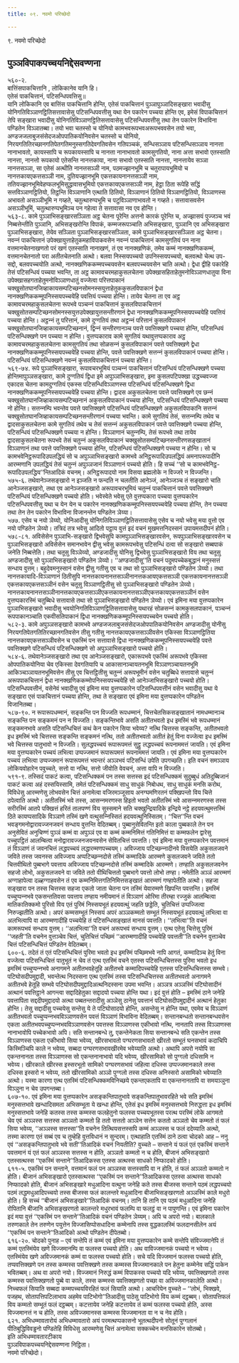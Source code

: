 ```yaml
---
title: ०९. नवमो परिच्छेदो

---
```

९. नवमो परिच्छेदो  


## पुञ्ञविपाकपच्चयनिद्देसवण्णना

५६०-२.  
बात्तिंसपाकचित्तानि , लोकिकानेव यानि हि।  
एतेसं पाकचित्तानं, पटिसन्धिपवत्तिसु॥  
यानि लोकिकानि एव बात्तिंस पाकचित्तानि होन्ति, एतेसं पाकचित्तानं पुञ्ञापुञ्ञादिसङ्खारा भवादीसु योनिगतिविञ्ञाणट्ठितिसत्तावासेसु पटिसन्धिपवत्तीसु यथा येन पकारेन पच्चया होन्ति एव, इमेसं विपाकचित्तानं तेपि सङ्खारा भवादीसु योनिगतिविञ्ञाणट्ठितिसत्तावासेसु पटिसन्धिपवत्तीसु तथा तेन पकारेन विभाविना पण्डितेन विञ्ञातब्बा। तयो भवा चतस्सो च योनियो कामभवरूपभवअरूपभववसेन तयो भवा, अण्डजजलाबुजसंसेदजओपपातिकयोनिवसेन चतस्सो च योनियो, निरयगतितिरच्छानगतिपेतगतिमनुस्सगतिदेवगतिवसेन गतिपञ्चकं, सन्धिसञ्‍ञाय पटिसन्धिसञ्‍ञाय नानत्ता नानाभावतो, कायस्सापि च रूपकायस्सापि च नानत्ता नानाभावतो कामसुगतियो, नाना अत्ता सभावो एतस्साति नानत्ता, नानत्तो रूपकायो एतेसन्ति नानत्तकाया, नाना सभावो एतस्साति नानत्ता, नानत्तायेव सञ्‍ञा नानत्तसञ्‍ञा, सा एतेसं अत्थीति नानत्तसञ्‍ञी नाम, पठमज्झानभूमि च चतुरापायभूमियो च नानत्तकायएकत्तसञ्‍ञी नाम, दुतियज्झानभूमि एकत्तकायनानत्तसञ्‍ञी नाम, ततियज्झानभूमिवेहप्फलभूमिसुद्धावासभूमियो एकत्तकायएकत्तसञ्‍ञी नाम, हेट्ठा ठिता रूपेहि सद्धिं सत्तविञ्‍ञाणट्ठितियो, तिट्ठन्ति विञ्‍ञाणानि एत्थाति ठितियो, विञ्‍ञाणानं ठितियो विञ्‍ञाणट्ठितियो, विञ्‍ञाणस्स अभावतो असञ्‍ञीभूमि न गय्हते, चतुत्थारुप्पभूमि च पटुविञ्‍ञाणाभावतो न गय्हते। सत्तावासवसेन असञ्‍ञीभूमिं, चतुत्थारुप्पभूमिञ्‍च पन गहेत्वा ते सत्तावासा नव एव होन्ति।  
५६३-८. कामे पुञ्‍ञाभिसङ्खारसञ्‍ञिता अट्ठ चेतना पूरेन्ति अत्तनो कारकं पूरेन्ति च, अज्झासयं पुज्‍जञ्‍च भवं निब्बत्तेन्तीति पुञ्‍ञानि, अभिसङ्खरोन्ति विपाकं, कम्मजरूपञ्‍चाति अभिसङ्खारा, पुञ्‍ञानि एव अभिसङ्खारा पुञ्‍ञाभिसङ्खारा, तेयेव सञ्‍ञिता पुञ्‍ञाभिसङ्खारसञ्‍ञिता, कामे पुञ्‍ञाभिसङ्खारसञ्‍ञिता अट्ठ चेतना। नवन्‍नं पाकचित्तानं उपेक्खायुत्ताहेतुकमहाविपाकवसेन नवन्‍नं पाकचित्तानं कामसुगतियं पन नाना वत्तमानचेतनाखणतो परं खणं एतस्साति नानाखणं, तं एव नानक्खणिकं, तमेव कम्मं नानक्खणिककम्मं, वत्तमानचेतनातो परा अतीतचेतनाति अत्थो। बलवा निस्सयपच्‍चयो उपनिस्सयपच्‍चयो, बलवत्थो चेत्थ उप-सद्दो, बलवपच्‍चयोति अत्थो, नानक्खणिककम्मपच्‍चयवसेन बलवपच्‍चयवसेन चाति अत्थो। द्वेधा द्वीहि पकारेहि तेसं पटिसन्धियं पच्‍चया भवन्ति, ता अट्ठ कामावचरमहाकुसलचेतना उपेक्खासहिताहेतुमनोविञ्‍ञाणधातुया विना उपेक्खासहगताहेतुमनोविञ्‍ञाणधातुं वज्‍जेत्वा परित्तपाकानं चक्खुसोतघानजिव्हाकायसम्पटिच्छनसोमनस्सयुत्ताहेतुककुसलविपाकानं द्वेधा नानक्खणिककम्मूपनिस्सयपच्‍चयेहि पवत्तियं पच्‍चया होन्ति। तायेव चेतना ता एव अट्ठ कामावचरमहाकुसलचेतना रूपभवे पञ्‍चन्‍नं पाकचित्तानं कुसलविपाकचित्तानं चक्खुसोतसम्पटिच्छनसोमनस्सयुत्तउपेक्खायुत्तसन्तीरणानं द्वेधा नानक्खणिककम्मूपनिस्सयपच्‍चयेहि पवत्तियं पच्‍चया होन्ति। अट्ठन्‍नं तु परित्तानं, कामे दुग्गतियं तथा अट्ठन्‍नं परित्तानं कुसलविपाकानं चक्खुसोतघानजिव्हाकायसम्पटिच्छनानं, द्विन्‍नं सन्तीरणानञ्‍च पवत्ते पवत्तिक्खणे पच्‍चया होन्ति, पटिसन्धियं पटिसन्धिक्खणे पन पच्‍चया न होन्ति। वुत्तप्पकाराव कामे सुगतियं यथावुत्तप्पकाराव अट्ठ कामावचरमहाकुसलचेतना कामसुगतियं तथा सोळसन्‍नं कुसलविपाकानं पवत्ते पवत्तिक्खणे द्वेधा नानक्खणिककम्मूपनिस्सयपच्‍चयेहि पच्‍चया होन्ति, पवत्ते पवत्तिक्खणे सत्तन्‍नं कुसलविपाकानं पच्‍चया होन्ति। पटिसन्धियं पटिसन्धिक्खणे नवन्‍नं कुसलविपाकचित्तानं पच्‍चया होन्ति।  
५६९-७४. रूपे पुञ्‍ञाभिसङ्खारा, रूपावचरभूमियं पञ्‍चन्‍नं पाकचित्तानं पटिसन्धियं पटिसन्धिक्खणे पच्‍चया होन्तिमापुञ्‍ञसङ्खारा, कामे दुग्गतियं द्विधा इमे अपुञ्‍ञाभिसङ्खारा, इमा कुसलपटिपक्खा उद्धच्‍चवज्‍जा एकादस चेतना कामदुग्गतियं एकस्स पटिसन्धिविञ्‍ञाणस्स पटिसन्धियं पटिसन्धिक्खणे द्विधा नानक्खणिककम्मूपनिस्सयपच्‍चयेहि पच्‍चया होन्ति। द्वादस अकुसलचेतना पवत्ते पवत्तिक्खणे एव छन्‍नं चक्खुसोतघानजिव्हाकायसम्पटिच्छनानं अकुसलविपाकानं पच्‍चया होन्ति, पटिसन्धियं पटिसन्धिक्खणे पच्‍चया नो होन्ति। सत्तन्‍नम्पि भवन्तेव पवत्ते पवत्तिक्खणे पटिसन्धियं पटिसन्धिक्खणे अकुसलविपाकानि सत्तन्‍नं चक्खुसोतघानजिव्हाकायसम्पटिच्छनसन्तीरणानं पच्‍चया भवन्ति। कामे सुगतियं तेसं, सत्तन्‍नम्पि तथेव च द्वादसाकुसलचेतना कामे सुगतियं तथेव च तेसं सत्तन्‍नं अकुसलविपाकानं पवत्ते पवत्तिक्खणे पच्‍चया होन्ति, पटिसन्धियं पटिसन्धिक्खणे पच्‍चया न होन्ति। विञ्‍ञाणानं चतुन्‍नम्पि, तेसं रूपभवे तथा तायेव द्वादसाकुसलचेतना रूपभवे तेसं चतुन्‍नं अकुसलविपाकानं चक्खुसोतसम्पटिच्छनसन्तीरणसङ्खातानं विञ्‍ञाणानं तथा पवत्ते पवत्तिक्खणे पच्‍चया होन्ति, पटिसन्धियं पटिसन्धिक्खणे पच्‍चया न होन्ति। सो च कामभवेनिट्ठरूपादिउपलद्धियं सो च अपुञ्‍ञाभिसङ्खारो कामभवे अनिट्ठरूपादिउपलद्धियं अमनापरूपादीनि आरम्मणानि उपलद्धियं तेसं चतुन्‍नं अपुञ्‍ञजानं विञ्‍ञाणानं पच्‍चयो होति। हि सच्‍चं ‘‘सो च कामभवेनिट्ठ-रूपादिउपलद्धिय’’न्तिआदिकं वचनम्। अनिट्ठरूपादयो नाम विसया ब्रह्मलोके न विज्‍जरे न विज्‍जन्ति।  
५७५-६. तथेवानेञ्‍जसङ्खारो न इञ्‍जति न फन्दति न चलतीति आनेञ्‍जं, आनेञ्‍जञ्‍च तं सङ्खारो चाति आनेञ्‍जसङ्खारो, तथा एव आनेञ्‍जसङ्खारो अरूपावचरभूमियं चतुन्‍नं पाकचित्तानं पवत्ते पवत्तिक्खणे पटिसन्धियं पटिसन्धिक्खणे पच्‍चयो होति। भवेस्वेते भवेसु एते वुत्तप्पकारा पच्‍चया वुत्तप्पकारेन पटिसन्धिपवत्तीसु यथा च येन येन च पकारेन नानक्खणिककम्मूपनिस्सयपच्‍चयेहि पच्‍चया होन्ति, तेन पच्‍चया तथा तेन तेन पकारेन विभाविना विजानन्तेन पण्डितेन ञेय्या।  
५७७. एसेव च नयो ञेय्यो, योनिआदीसु योनिगतिविञ्‍ञाणट्ठितिसत्तावासेसु एसेव च नयो भवेसु मया वुत्तो एव नयो पण्डितेन ञेय्यो। तत्रिदं तत्र भवेसु आदितो पट्ठाय वुत्तं इदं वचनं मुखमत्तनिदस्सनं उपायमत्तदीपनं होति।  
५७८-८१. अविसेसेन पुञ्‍ञाभि-सङ्खारो द्विभवेसुपि कामपुञ्‍ञाभिसङ्खारवसेन, रूपपुञ्‍ञाभिसङ्खारवसेन च पुञ्‍ञाभिसङ्खारो अविसेसेन समानभावेन द्वीसु भवेसु कामरूपभवेसु पटिसन्धिं दत्वा सो सङ्खारो सब्बपाकं जनेति निब्बत्तेति। तथा चतूसु विञ्‍ञेय्यो, अण्डजादीसु योनिसु द्विभवेसु पुञ्‍ञाभिसङ्खारो विय तथा चतूसु अण्डजादीसु सो पुञ्‍ञाभिसङ्खारो पण्डितेन ञेय्यो। ‘‘अण्डजादीसू’’ति वचनं पदुमपच्‍चेकबुद्धानं मनुस्सत्तं सन्धाय वुत्तम्। बहुदेवमनुस्सानं वसेन द्वीसु गतीसु एव च तथा सो पुञ्‍ञाभिसङ्खारो पण्डितेन ञेय्यो। तथा नानत्तकायादि-विञ्‍ञाणानं ठितीसुपि नानत्तकायनानत्तसञ्‍ञीनानत्तकआयएकत्तसञ्‍ञी एकत्तकायनानत्तसञ्‍ञी एकत्तकायएकत्तसञ्‍ञीनं वसेन चतूसु विञ्‍ञाणट्ठितीसु सो पुञ्‍ञाभिसङ्खारो पण्डितेन ञेय्यो। नानत्तकायनानत्तसञ्‍ञीनानत्तकायएकत्तसञ्‍ञीएकत्तकायनानत्तसञ्‍ञीएकत्तकायएकत्तसञ्‍ञीनं वसेन वुत्तप्पकारस्मिं चतुब्बिधे सत्तावासे तथा सो पुञ्‍ञाभिसङ्खारो पण्डितेन ञेय्यो। एवं इमिना मया वुत्तप्पकारेन पुञ्‍ञाभिसङ्खारो भवादीसु भवयोनिगतिविञ्‍ञाणट्ठितिसत्तावासेसु यथारहं सोळसन्‍नं कामकुसलपाकानं, पञ्‍चन्‍नं रूपपाकानञ्‍चाति एकवीसतिपाकानं द्विधा नानक्खणिककम्मूपनिस्सयपच्‍चयेन पच्‍चयो होति।  
५८२-३. कामे अपुञ्‍ञसङ्खारो कामभवे अण्डजजलाबुजसंसेदजओपपातिकयोनिवसेन अण्डजादीसु योनीसु निरयगतिपेतगतितिरच्छानगतिवसेन तीसु गतीसु नानत्तकायएकत्तसञ्‍ञीवसेन एकिस्सा विञ्‍ञाणट्ठितिया नानत्तकायएकत्तसञ्‍ञीवसेन च एकस्मिं पन सत्तावासे द्विधा नानक्खणिककम्मूपनिस्सयपच्‍चयेहि पवत्ते पवत्तिक्खणे पटिसन्धियं पटिसन्धिक्खणे सो अपुञ्‍ञाभिसङ्खारो पच्‍चयो होति।  
५८४-६. तथेवानेञ्‍जसङ्खारो तथा एव आनेञ्‍जसङ्खारो, एकारूपभवे एकस्मिं अरूपभवे एकिस्सा ओपपातिकयोनिया चेव एकिस्सा देवगतियापि च आकासानञ्‍चायतनभूमि विञ्‍ञाणञ्‍चायतनभूमि आकिञ्‍चञ्‍ञायतनभूमिवसेन तीसु एव चित्तट्ठितीसु चतुन्‍नं अरूपभूमीनं वसेन चतुब्बिधे सत्तावासे चतुन्‍नं अरूपपाकचित्तानं द्वेधा नानक्खणिककम्मोपनिस्सयपच्‍चयेहि सो आनेञ्‍जाभिसङ्खारो पच्‍चयो होति। पटिसन्धिपवत्तीनं, वसेनेवं भवादीसु एवं इमिना मया वुत्तप्पकारेन पटिसन्धिपवत्तीनं वसेन भवादीसु यथा ये सङ्खारा एसं पाकचित्तानं पच्‍चया होन्ति, तथा ते सङ्खारा एवं इमिना मया वुत्तप्पकारेन पण्डितेन विजानितब्बा।  
५८७-९०. न रूपारूपधम्मानं, सङ्कन्ति पन विज्‍जति रूपधम्मानं, चित्तचेतसिकसङ्खातानं नामधम्मानञ्‍च सङ्कन्ति पन सङ्कमनं पन न विज्‍जति। सङ्कन्तिभावे असति अतीतभवतो इध इमस्मिं भवे रूपधम्मानं सङ्कमनभावे असति पटिसन्धिचित्तं कथं केन पकारेन सिया भवेय्य? नत्थि चित्तस्स सङ्कन्ति, अतीतभवतो इध इमस्मिं भवे चित्तस्स सङ्कन्ति सङ्कमनं नत्थि, ततो अतीतभवतो अतीतं हेतुं विना वज्‍जेत्वा इध इमस्मिं भवे चित्तस्स पातुभावो न विज्‍जति। सुलद्धपच्‍चयं रूपारूपमत्तं सुट्ठु लद्धपच्‍चयं रूपनाममत्तं जायति। एवं इमिना मया वुत्तप्पकारेन पच्‍चयं लभित्वा उप्पज्‍जमानं रूपारूपमत्तं रूपनाममत्तं जायति। एवं इमिना मया वुत्तप्पकारेन पच्‍चयं लभित्वा उप्पज्‍जमानं रूपारूपमत्तं भवन्तरं अञ्‍ञभवं पटिसन्धिं उपेति उपगच्छति। इति वचनं समञ्‍ञाय लोकियवोहारेन पवुच्‍चते, सत्तो वा नत्थि, सत्तो जीवोति वेवचनं, अत्ता वापि न विज्‍जति।  
५९१-९. तस्सिदं पाकटं कत्वा, पटिसन्धिक्‍कमं पन तस्स सत्तस्स इदं पटिसन्धिक्‍कमं सुदुब्बुधं अतिदुब्बिजानं पाकटं कत्वा अहं दस्सयिस्सामि, तमेतं पटिसन्धिक्‍कमं साधु साधुकं निबोधथ, साधु साधुकं मनसि करोथ, विविधेसु आरम्मणेसु लोभवसेन चित्तं अनामेत्वा वजिरमञ्‍जूसाय अनग्घमणिरतनं पक्खिपन्तो विय चित्ते ठपेत्वाति अत्थो। अतीतस्मिं भवे तस्स, आसन्‍नमरणस्स हिइतो भवतो अतीतस्मिं भवे आसन्‍नमरणस्स तस्स सरीरस्मिं आतपे पक्खित्तं हरितं तालपण्णं विय सुस्समाने सति चक्खुन्द्रियादिके इन्द्रिये नट्ठे हदयवत्थुमत्तस्मिं ठिते कायप्पसादिके विञ्‍ञाणे तस्मिं खणे वत्थुसन्‍निस्सितं हदयवत्थुनिस्सितम्। ‘‘चित्त’’न्ति वचनं भवङ्गमनोद्वारावज्‍जनजवनं सन्धाय वुत्तन्ति वेदितब्बम्। पुब्बानुसेवितन्ति इतो काला पुब्बकाले तेन पन अनुसेवितं अनुचिण्णं पुञ्‍ञं कम्मं वा अपुञ्‍ञं एव वा कम्मं कम्मनिमित्तं गतिनिमित्तं वा कम्मफलेन द्वारेसु पच्‍चुपट्ठितं आलम्बित्वा मनोद्वारावज्‍जनजवनवसेन सेवितचित्तं पवत्तति। एवं इमिना मया वुत्तप्पकारेन पवत्तमानं तं विञ्‍ञाणं तं जवनचित्तं लद्धपच्‍चयं लद्धारम्मणपच्‍चयम्। अविज्‍जाय पटिच्छन्‍नादीनवे विसयेति अकुसलजवने जविते तस्स जवनस्स अविज्‍जाय अप्पटिच्छन्‍नदोसे तस्मिं कम्मादिके आरम्मणे कुसलजवने जविते ततो चित्तवीथितो पुब्बभागे पवत्ताय अविज्‍जाय पटिच्छन्‍नदोसे तस्मिं कम्मादिके आरम्मणे। तण्हाति अकुसलजवनेन सहजो लोभो, अकुसलजवने वा जविते ततो वीथिचित्ततो पुब्बभागे पवत्तो लोभो तण्हा। नमेतीति अञ्‍ञं आरम्मणं अग्गाहापेत्वा दळ्हग्गाहवसेन तं एव कम्मनिमित्तगतिनिमित्तसङ्खातं आरम्मणं गण्हापेतीति अत्थो। सहजा सङ्खारा पन तस्स चित्तस्स सहजा एकतो जाता चेतना पन तस्मिं येवारम्मणे खिपन्ति पवत्तन्ति। इमस्मिं पच्‍चुप्पन्‍नभवे एकसन्ततिवसा पवत्ताय तण्हाय नमीयमानं तं विञ्‍ञाणं ओरिमा तीरम्हा रज्‍जुकं आलम्बित्वा मातिकातिक्‍कमो पुरिसो विय एतं पुरिमं निस्सयभूतं हदयवत्थुं जहति छड्डेति, चुतिचित्तं उप्पज्‍जित्वा निरुज्झतीति अत्थो। अपरं कम्मसम्भूतं निस्सयं अपरं अञ्‍ञकम्मतो सम्भूतं निस्सयभूतं हदयवत्थुं लभित्वा वा अलभित्वापि वा आरम्मणादीहि पच्‍चयेहि तं पटिसन्धिसङ्खातं मानसं पवत्तति। ‘‘लभित्वा’’ति वचनं कामरूपभवं सन्धाय वुत्तम्। ‘‘अलभित्वा’’ति वचनं अरूपभवं सन्धाय वुत्तम्। एत्थ एतेसु चित्तेसु पुरिमं ‘‘जहती’’ति वचनेन वुत्तञ्‍चेव चित्तं, चुतिचित्तं पच्छिमं ‘‘आरम्मणादीहि पच्‍चयेहि पवत्तती’’ति वचनेन वुत्तञ्‍चेव चित्तं पटिसन्धिचित्तं पण्डितेन वेदितब्बम्।  
६००-६. तदेतं तं एतं पटिसन्धिचित्तं पुरिमा भवतो इध इमस्मिं पच्छिमभवे नापि आगतं, कम्मादिञ्‍च हेतुं विना वज्‍जेत्वा पटिसन्धिचित्तं पातुभूतं न चेव तं एत्थ एतस्मिं वचने एतस्स पटिसन्धिचित्तस्स पुरिमा भवतो इध इमस्मिं पच्‍चुप्पन्‍नभवे अनागमने अतीतभवहेतूहि अतीतभवे कम्मादिपच्‍चयेहि एतस्स पटिसन्धिचित्तस्स सम्भवे। पटिघोसदीपमुद्दादी, भवन्तेत्थ निदस्सना एत्थ एतस्मिं तस्स पटिसन्धिचित्तस्स अतीतभवतो अनागमने अतीतभवे हेतूहि सम्भवे पटिघोसदीपमुद्दादिअत्थनिदस्सना उपमा भवन्ति। अञ्‍ञत्र अञ्‍ञस्मिं पटिघोसादीनं अत्थानं पवत्तिट्ठाने आगन्त्वा सद्दादिहेतुका सद्दादयो पच्‍चया होन्ति यथा। इदं वुत्तं होति – इमस्मिं ठाने जनेहि पवत्तापिता सद्ददीपमुद्दादयो अत्था पब्बतन्तरादीसु अञ्‍ञेसु ठानेसु पवत्तानं पटिघोसदीपमुद्दादीनं अत्थानं हेतुका होन्ति। तेसु सद्दादीसु पच्‍चयेसु सन्तेसु ये ते पटिघोसादयो होन्ति, असन्तेसु न होन्ति यथा, एवमेव च विञ्‍ञाणं अतीतभवतो पच्‍चुप्पन्‍नभवविञ्‍ञाणवसेन पवत्तं विञ्‍ञाणं विभाविना वेदितब्बम्। सन्तानबन्धतो सन्तानबन्धवसेन एकता अतीतभवपच्‍चुप्पन्‍नभवविञ्‍ञाणवसेन पवत्तस्स विञ्‍ञाणस्स एकीभावो नत्थि, नानतापि तस्स विञ्‍ञाणस्स नानाभावोपि पच्‍चेकभावो अपि। सति सन्तानबन्धे तु, एकन्तेनेकता सिया सन्तानबन्धे सति एकन्तेन तस्स विञ्‍ञाणस्स एकता एकीभावो सिया भवेय्य, खीरसभावतो पग्घरणसभावतो खीरतो सम्भूतं घनसभावं कदाचिपि किस्मिञ्‍चिपि काले न भवेय्य, सब्बदा पग्घरणसभावखीरमेव भवेय्याति अत्थो। अथापि अपरो नयोपि सा एकन्तनानता तस्स विञ्‍ञाणस्स सो एकन्तनानाभावो यदि भवेय्य, खीरसामिको सो पुग्गलो दधिसामि न भवेय्य। खीरकाले खीरस्स इस्सरभूतो सामिको पग्घरणसभावं जहित्वा दधिस्स उप्पज्‍जमानकाले तस्स दधिस्स इस्सरो न भवेय्य, ततो खीरसामिको अञ्‍ञो पुग्गलो तस्स दधिस्स अनिस्सरो असामिको भवेय्याति अत्थो। यस्मा कारणा एत्थ एतस्मिं पटिसन्धिक्‍कमविनिच्छये एकन्तएकतापि वा एकन्तनानतापि वा समयञ्‍ञुना विञ्‍ञुना न चेव उपगन्तब्बा।  
६०७-१०. एवं इमिना मया वुत्तप्पकारेन असङ्कन्तिपातुभावे सङ्कन्तिपातुभावरहिते भवे सति इमस्मिं मनुस्सत्तभावे खन्धादिसमता अभिसम्भूता ये खन्धा होन्ति, एतेसं इध इमस्मिं मनुस्सत्तभावे निरुद्धत्ता इध इमस्मिं मनुस्सत्तभावे जनेहि कतस्स तस्स कम्मस्स फलहेतुनो फलस्स पच्‍चयभूतस्स परत्थ परस्मिं लोके आगमतो चेव एवं अञ्‍ञस्स सत्तस्स अञ्‍ञतो कम्मतो हि ततो सत्ततो अञ्‍ञेन सत्तेन कततो अञ्‍ञतो चेव कम्मतो तं फलं सिया भवेय्य, ‘‘अञ्‍ञस्स सत्तस्सा’’ति वचनेन तित्थियसत्तस्सपि कम्मं अञ्‍ञस्स च फलं ददेय्याति अत्थो, तस्मा कारणा एतं सब्बं एव च तुम्हेहि वुत्तविधानं न सुन्दरम्। एत्थाहाति एतस्मिं ठाने ठत्वा चोदको आह – ननु एवं ‘‘असङ्कन्तिपातुभावे भवे सती’’तिआदिकं वचनं नियतीति? वुच्‍चते – सन्ताने यं फलं एतं एकस्मिं सन्ताने पवत्तमानं यं एतं फलं अञ्‍ञस्स सत्तस्स न होति, अञ्‍ञतो कम्मतो न च होति, बीजानं अभिसङ्खारो एतस्सत्थस्स ‘‘एकस्मिं सन्ताने’’तिआदिकस्स एतस्स अत्थस्स साधको निप्फादको होति।  
६११-५. एकस्मिं पन सन्ताने, वत्तमानं फलं पन अञ्‍ञस्स सत्तस्सापि वा न होति, तं फलं अञ्‍ञतो कम्मतो न होति। बीजानं अभिसङ्खारो एतस्सत्थस्स ‘‘एकस्मिं पन सन्ताने’’तिआदिकस्स एतस्स अत्थस्स साधको निप्फादको होति, बीजानं अभिसङ्खारे मधुआदिना वत्थुना जनेहि कते तस्स बीजस्स सन्ताने पठमं लद्धपच्‍चयो पठमं लद्धमधुआदिपच्‍चयो तस्स बीजस्स फलं कालन्तरे मधुआदिना बीजाभिसङ्खरणतो अञ्‍ञस्मिं काले मधुरो होति। हि सच्‍चं ‘‘बीजानं अभिसङ्खारे’’तिआदिकं वचनम्। तानि हि तानि एव पठमं मधुआदिना जनेहि रोपितानि बीजानि अभिसङ्खरणतो कालन्तरे मधुरभावं फलम्पि वा फलट्ठं वा न पापुणन्ति। एवं इमिना पकारेन इदं मया वुत्तं ‘‘एकस्मिं पन सन्ताने’’तिआदिकं वचनं पण्डितेन ञेय्यम्। अपि च अपरो नयो। बालकाले तरुणकाले तेन तरुणेन पयुत्तेन विज्‍जासिप्पोसधादिना कम्मेनापि तस्स वुद्धकालस्मिं फलदानसीलेन अयं ‘‘एकस्मिं पन सन्ताने’’तिआदिको अत्थो पण्डितेन दीपेतब्बो।  
६१६-२०. चोदको पुनाह – एवं सन्तेपि तं कम्मं एवं इमिना मया वुत्तप्पकारेन कम्मे सन्तेपि संविज्‍जमानेपि तं कम्मं एतस्मिंयेव खणे विज्‍जमानम्पि वा फलस्स पच्‍चयो होति। अथ वाविज्‍जमानकं पच्‍चयो न भवेय्य। एतस्मिंयेव खणे अविज्‍जमानकं कम्मं वा फलस्स पच्‍चयो होति। सचे यदि विज्‍जमानं फलस्स पच्‍चयो होति, तप्पवत्तिक्खणे पन तस्स कम्मस्स पवत्तिक्खणे तस्स कम्मस्स विज्‍जमानकाले पन हेतुना कम्मेनेव सद्धिं पाकेन भवितब्बम्। अथ वा अपरो नयो। विज्‍जमानं निरुद्धं कम्मं विपाकस्स पच्‍चयो यदि भवेय्य, पवत्तिक्खणतो तस्स कम्मस्स पवत्तिक्खणतो पुब्बे वा काले, तस्स कम्मस्स पवत्तिक्खणतो पच्छा वा अविज्‍जमानकालेति अत्थो। निच्‍चफलं सियाति सब्बदा कम्मपच्‍चयविरहितं फलं सियाति अत्थो। आचरियेन वुच्‍चते – ‘‘लोभं, भिक्खवे, पजहथ, सोतापत्तिपटिलाभाय अहमेव पाटिभोगो’’तिआदीसु पाठेसु पाटिभोगो विय कम्मं दट्ठब्बम्। सोतापत्तिफलं विय कम्मतो सम्भूतं फलं दट्ठब्बम्। कटत्तायेव जनेहि कटत्तायेव तं कम्मं फलस्स पच्‍चयो होति, अस्स विज्‍जमानत्तं न च होति, तस्स अविज्‍जमानस्स कम्मस्स विज्‍जमानता वा न च नेव होति।  
६२१. अभिधम्मावतारोयं अभिधम्मावतारो अयं परमत्थप्पकासनो भूतत्थदीपनो सोतूनं पुग्गलानं पीतिबुद्धिविवड्ढनो पण्डितेहि विविधेसु आरम्मणेसु चित्तं अनामेत्वा सक्‍कच्‍चेन मनसिकारेन सोतब्बो।  
इति अभिधम्मावतारटीकाय  
पुञ्‍ञविपाकपच्‍चयनिद्देसवण्णना निट्ठिता।  
नवमो परिच्छेदो।  